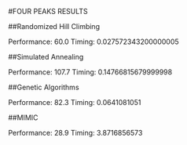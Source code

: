 #FOUR PEAKS RESULTS

##Randomized Hill Climbing

Performance: 60.0
Timing: 0.027572343200000005

##Simulated Annealing

Performance: 107.7
Timing: 0.14766815679999998

##Genetic Algorithms

Performance: 82.3
Timing: 0.0641081051

##MIMIC

Performance: 28.9
Timing: 3.8716856573